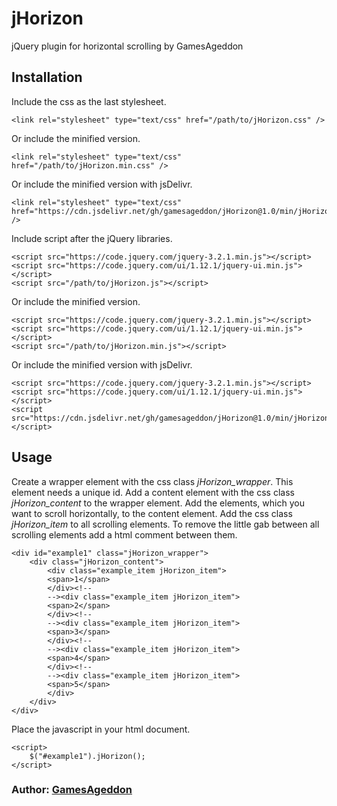 # jHorizon
jQuery plugin for horizontal scrolling by GamesAgeddon

## Installation

Include the css as the last stylesheet.

	<link rel="stylesheet" type="text/css" href="/path/to/jHorizon.css" />

Or include the minified version.

	<link rel="stylesheet" type="text/css" href="/path/to/jHorizon.min.css" />
	
Or include the minified version with jsDelivr.

	<link rel="stylesheet" type="text/css" href="https://cdn.jsdelivr.net/gh/gamesageddon/jHorizon@1.0/min/jHorizon.min.css" />
	
Include script after the jQuery libraries.

	<script src="https://code.jquery.com/jquery-3.2.1.min.js"></script>
	<script src="https://code.jquery.com/ui/1.12.1/jquery-ui.min.js"></script>
	<script src="/path/to/jHorizon.js"></script>

Or include the minified version.
	
	<script src="https://code.jquery.com/jquery-3.2.1.min.js"></script>
	<script src="https://code.jquery.com/ui/1.12.1/jquery-ui.min.js"></script>
	<script src="/path/to/jHorizon.min.js"></script>
	
Or include the minified version with jsDelivr.

	<script src="https://code.jquery.com/jquery-3.2.1.min.js"></script>
	<script src="https://code.jquery.com/ui/1.12.1/jquery-ui.min.js"></script>
	<script src="https://cdn.jsdelivr.net/gh/gamesageddon/jHorizon@1.0/min/jHorizon.min.js"></script>
	
## Usage

Create a wrapper element with the css class *jHorizon_wrapper*. This element needs a unique id. Add a content element with the css class *jHorizon_content* to the wrapper element.
Add the elements, which you want to scroll horizontally, to the content element. Add the css class *jHorizon_item* to all scrolling elements. To remove the little gab between all scrolling elements 
add a html comment *<!-- -->* between them.

	<div id="example1" class="jHorizon_wrapper">
		<div class="jHorizon_content">
			<div class="example_item jHorizon_item">
			<span>1</span>
			</div><!--
			--><div class="example_item jHorizon_item">
			<span>2</span>
			</div><!--
			--><div class="example_item jHorizon_item">
			<span>3</span>
			</div><!--
			--><div class="example_item jHorizon_item">
			<span>4</span>
			</div><!--
			--><div class="example_item jHorizon_item">
			<span>5</span>
			</div>
		</div>
	</div>

Place the javascript in your html document.

	<script>
		$("#example1").jHorizon();
	</script>
	
### Author: [GamesAgeddon](https://github.com/GamesAgeddon)